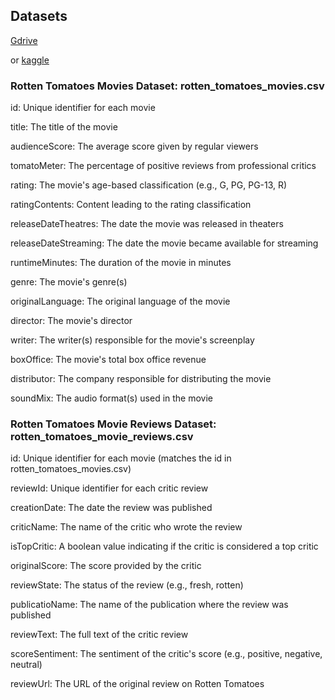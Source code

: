 ## Datasets

[Gdrive](https://drive.google.com/drive/folders/1cFFnOok6n-Fu6N3otubXEud0w9jH7-9S?usp=drive_link)

or
[kaggle](https://www.kaggle.com/datasets/andrezaza/clapper-massive-rotten-tomatoes-movies-and-rev)



### Rotten Tomatoes Movies Dataset: rotten_tomatoes_movies.csv

id: Unique identifier for each movie

title: The title of the movie

audienceScore: The average score given by regular viewers

tomatoMeter: The percentage of positive reviews from professional critics

rating: The movie's age-based classification (e.g., G, PG, PG-13, R)

ratingContents: Content leading to the rating classification

releaseDateTheatres: The date the movie was released in theaters

releaseDateStreaming: The date the movie became available for streaming

runtimeMinutes: The duration of the movie in minutes

genre: The movie's genre(s)

originalLanguage: The original language of the movie

director: The movie's director

writer: The writer(s) responsible for the movie's screenplay

boxOffice: The movie's total box office revenue

distributor: The company responsible for distributing the movie

soundMix: The audio format(s) used in the movie



### Rotten Tomatoes Movie Reviews Dataset: rotten_tomatoes_movie_reviews.csv

id: Unique identifier for each movie (matches the id in rotten_tomatoes_movies.csv)

reviewId: Unique identifier for each critic review

creationDate: The date the review was published

criticName: The name of the critic who wrote the review

isTopCritic: A boolean value indicating if the critic is considered a top critic

originalScore: The score provided by the critic

reviewState: The status of the review (e.g., fresh, rotten)

publicatioName: The name of the publication where the review was published

reviewText: The full text of the critic review

scoreSentiment: The sentiment of the critic's score (e.g., positive, negative, neutral)

reviewUrl: The URL of the original review on Rotten Tomatoes
